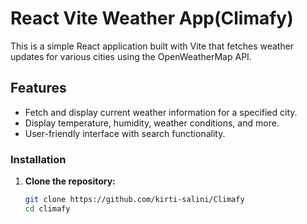 # React Vite Weather App(Climafy)

This is a simple React application built with Vite that fetches weather updates for various cities using the OpenWeatherMap API.

## Features

- Fetch and display current weather information for a specified city.
- Display temperature, humidity, weather conditions, and more.
- User-friendly interface with search functionality.

### Installation

1. **Clone the repository:**

   ```sh
   git clone https://github.com/kirti-salini/Climafy
   cd climafy


